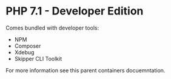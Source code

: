 PHP 7.1 - Developer Edition
===========================

Comes bundled with developer tools:

* NPM
* Composer
* Xdebug
* Skipper CLI Toolkit

For more information see this parent containers docuemntation.
